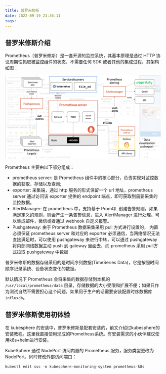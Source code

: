 ```yaml
---
title: 普罗米修斯
date: 2022-09-19 23:36:11
tags:
---
```


## 普罗米修斯介绍



Prometheus（普罗米修斯）是一套开源的监控系统，其基本原理是通过 HTTP 协议周期性抓取被监控组件的状态，不需要任何 SDK 或者其他的集成过程，其架构如图：

![](2022-09-19-23-40-20.png)

Prometheus 主要由以下部分组成：

- prometheus server: 是 Prometheus 组件中的核心部分，负责实现对监控数据的获取，存储以及查询;
- exporter: 采集端，通过 http 服务的形式保留一个 url 地址，prometheus server 通过访问该 exporter 提供的 endpoint 端点，即可获取到需要采集的监控数据。
- AlertManager: 在 prometheus 中，支持基于 PromQL 创建告警规则，如果满足定义的规则，则会产生一条告警信息，进入 AlertManager 进行处理。可以集成邮件，微信或者通过 webhook 自定义报警。
- Pushgateway: 由于 Prometheus 数据采集采用 pull 方式进行设置的， 内置必须保证 prometheus server 和对应的 exporter 必须通信，当网络情况无法直接满足时，可以使用 pushgateway 来进行中转，可以通过 pushgateway 将内部网络数据主动 push 到 gateway 里面去，而 prometheus 采用 pull方式拉取 pushgateway 中数据

普罗米修斯的数据存储采用的是时间序列数据(TimeSeries Data)，它是按照时间顺序记录系统、设备状态变化的数据。

默认情况下 Prometheus 会将采集的数据存储到本机的 `/usr/local/prometheus/data` 目录，存储数据的大小受限和扩展不便；如果只作为测试自然不需要担心这个问题，如果用于生产的话需要安装配置时序数据库`influxdb`。


## 普罗米修斯使用初体验

在 kubesphere 的安装中，普罗米修斯是配套安装的，前文介绍过kubesphere的安装教程。这里我直接使用现成的Prometheus系统。有安装需求的小伙伴建议使用k8s+helm进行安装。

KubeSphere 通过 NodePort 访问内置的 Prometheus 服务，服务类型更改为 NodePort，同时修改外部访问端口：
```
kubectl edit svc -n kubesphere-monitoring-system prometheus-k8s
```


